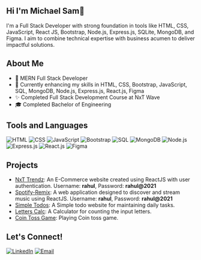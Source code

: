 ## Hi  I'm Michael Sam👋
I'm a Full Stack Developer with strong foundation in tools like HTML, CSS, JavaScript, React JS, Bootstrap, Node.js, Express.js, SQLite, MongoDB, and Figma. I aim to combine technical expertise with business acumen to deliver impactful solutions.

## About Me
- 💼 MERN Full Stack Developer
- 🌱 Currently enhancing my skills in HTML, CSS, Bootstrap, JavaScript, SQL, MongoDB, Node.js, Express.js, React.js, Figma
- ✨ Completed Full Stack Development Course at NxT Wave
- 🎓 Completed Bachelor of Engineering 

## Tools and Languages
![HTML](https://img.shields.io/badge/HTML-FF4500?style=flat&logo=html5&logoColor=white)
![CSS](https://img.shields.io/badge/CSS-1572B6?style=flat&logo=css3&logoColor=white)
![JavaScript](https://img.shields.io/badge/JavaScript-F7DF1E?style=flat&logo=javascript&logoColor=black)
![Bootstrap](https://img.shields.io/badge/Bootstrap-563D7C?style=flat&logo=bootstrap&logoColor=white)
![SQL](https://img.shields.io/badge/SQL-4479A1?style=flat&logo=postgresql&logoColor=white)
![MongoDB](https://img.shields.io/badge/MongoDB-47A248?style=flat&logo=mongodb&logoColor=white)
![Node.js](https://img.shields.io/badge/Node.js-339933?style=flat&logo=node.js&logoColor=white)
![Express.js](https://img.shields.io/badge/Express.js-000000?style=flat&logo=express&logoColor=white)
![React.js](https://img.shields.io/badge/React.js-61DAFB?style=flat&logo=react&logoColor=black)
![Figma](https://img.shields.io/badge/Figma-F24E1E?style=flat&logo=figma&logoColor=white)

## Projects
- [NxT Trendz](https://samsnxttrendz.ccbp.tech):  An E-Commerce website created using ReactJS with user authentication. Username: **rahul**,  Password: **rahul@2021**
- [Spotify-Remix](https://samsspotify.ccbp.tech):  A web application designed to discover and stream music using ReactJS. Username: **rahul**,  Password: **rahul@2021**
- [Simple Todos](https://samssimpletodos.ccbp.tech):  A Simple todo website for maintaining daily tasks.
- [Letters Calc](https://samsletterscalc.ccbp.tech): A Calculator for counting the input letters.
- [Coin Toss Game](https://samscointosgame.ccbp.tech): Playing Coin toss game.

## Let's Connect!
[![LinkedIn](https://img.shields.io/badge/LinkedIn-0077B5?style=flat&logo=linkedin&logoColor=white)](www.linkedin.com/in/michaelsam25)
[![Email](https://img.shields.io/badge/Email-D14836?style=flat&logo=gmail&logoColor=white)](mailto:michaelsamymuthu@gmail.com)
